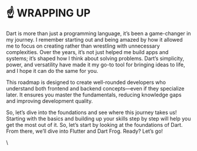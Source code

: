 # ☝️ WRAPPING UP



Dart is more than just a programming language, it’s been a game-changer in my journey. I remember starting out and being amazed by how it allowed me to focus on creating rather than wrestling with unnecessary complexities. Over the years, it’s not just helped me build apps and systems; it’s shaped how I think about solving problems. Dart’s simplicity, power, and versatility have made it my go-to tool for bringing ideas to life, and I hope it can do the same for you.&#x20;

This roadmap is designed to create well-rounded developers who understand both frontend and backend concepts—even if they specialize later. It ensures you master the fundamentals, reducing knowledge gaps and improving development quality.

So, let’s dive into the foundations and see where this journey takes us! Starting with the basics and building up your skills step by step will help you get the most out of it. So, let’s start by looking at the foundations of Dart. From there, we’ll dive into Flutter and Dart Frog. Ready? Let’s go!

\
